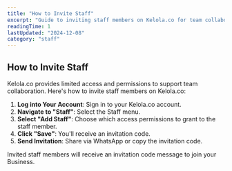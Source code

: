 ```yaml
---
title: "How to Invite Staff"
excerpt: "Guide to inviting staff members on Kelola.co for team collaboration"
readingTime: 1
lastUpdated: "2024-12-08"
category: "staff"
---
```


## How to Invite Staff

Kelola.co provides limited access and permissions to support team collaboration. Here's how to invite staff members on Kelola.co:

1. **Log into Your Account**: Sign in to your Kelola.co account.
2. **Navigate to "Staff"**: Select the Staff menu.
3. **Select "Add Staff"**: Choose which access permissions to grant to the staff member.
4. **Click "Save"**: You'll receive an invitation code.
5. **Send Invitation**: Share via WhatsApp or copy the invitation code.

Invited staff members will receive an invitation code message to join your Business.